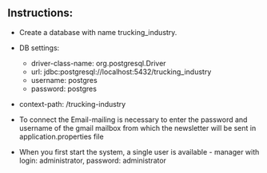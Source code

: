 ## Instructions:

* Create a database with name trucking_industry.
* DB settings:

    * driver-class-name: org.postgresql.Driver
    * url: jdbc:postgresql://localhost:5432/trucking_industry
    * username: postgres
    * password: postgres
    
* context-path: /trucking-industry
* To connect the Email-mailing is necessary to enter the password and username of the gmail mailbox from which the newsletter will be sent in application.properties file
* When you first start the system, a single user is available - manager with login: administrator, password: administrator
